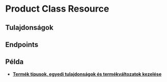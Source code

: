 # Product Class Resource

## Tulajdonságok

<ResourceProperties :resource="'product_class'" :lang="'hu'"/>

## Endpoints

[//]: <> (GET ENDPOINT)
<ResourceEndpoint :resource="'product_class'" :endpoint="'get'" :lang="'hu'">

<template v-slot:responseJSON>

<<< @/docs/fixtures/api/product_class/response/json/get_id.json

</template>

<template v-slot:responseXML>

<<< @/docs/fixtures/api/product_class/response/xml/get_id.xml

</template>

</ResourceEndpoint>

[//]: <> (GETCOLLECTION ENDPOINT)
<ResourceEndpoint :resource="'product_class'" :endpoint="'getCollection'" :lang="'hu'">

<template v-slot:responseJSON>

<<< @/docs/fixtures/api/product_class/response/json/get_page.json

</template>

<template v-slot:responseXML>

<<< @/docs/fixtures/api/product_class/response/xml/get_page.xml

</template>

</ResourceEndpoint>

[//]: <> (POST ENDPOINT)
<ResourceEndpoint :resource="'product_class'" :endpoint="'post'" :lang="'hu'">

<template v-slot:request>

<<< @/docs/fixtures/api/product_class/request/post.json

</template>

<template v-slot:responseJSON>

<<< @/docs/fixtures/api/product_class/response/json/get_id.json

</template>

<template v-slot:responseXML>

<<< @/docs/fixtures/api/product_class/response/xml/get_id.xml

</template>

</ResourceEndpoint>

[//]: <> (PUT ENDPOINT)
<ResourceEndpoint :resource="'product_class'" :endpoint="'put'" :lang="'hu'">

<template v-slot:request>

<<< @/docs/fixtures/api/product_class/request/put.json

</template>

<template v-slot:responseJSON>

<<< @/docs/fixtures/api/product_class/response/json/get_id.json

</template>

<template v-slot:responseXML>

<<< @/docs/fixtures/api/product_class/response/xml/get_id.xml

</template>

</ResourceEndpoint>

[//]: <> (DELETE ENDPOINT)
<ResourceEndpoint :resource="'product_class'" :endpoint="'delete'" :lang="'hu'"/>

## Példa
- [**Termék típusok, egyedi tulajdonságok és termékváltozatok kezelése**](../development/api-examples/08_product_attribute_handling.md)
